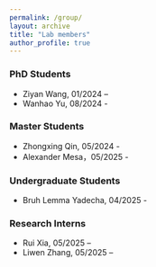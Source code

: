 ```yaml
---
permalink: /group/
layout: archive
title: "Lab members"
author_profile: true
---
```


### PhD Students
- Ziyan Wang, 01/2024 –
- Wanhao Yu, 08/2024 -

### Master Students
- Zhongxing Qin, 05/2024 -
- Alexander Mesa，05/2025 -

### Undergraduate Students
- Bruh Lemma Yadecha, 04/2025 -
  
### Research Interns
- Rui Xia, 05/2025 –
- Liwen Zhang, 05/2025 –

